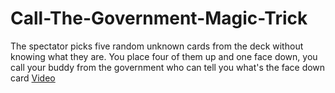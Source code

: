 # Call-The-Government-Magic-Trick
The spectator picks five random unknown cards from the deck without knowing what they are. You place four of them up and one face down, you call your buddy from the government who can tell you what's the face down card
[Video](https://youtu.be/TN9pZWXMgmk?si=oPuO_SpHEn8GN_po)